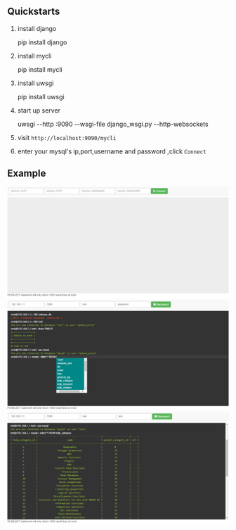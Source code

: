 ## Quickstarts

1. install django

    pip install django
2. install mycli

    pip install mycli
3. install uwsgi

    pip install uwsgi
4. start up server

    uwsgi --http :9090 --wsgi-file django_wsgi.py --http-websockets
5. visit `http://localhost:9090/mycli`
6. enter your mysql's ip,port,username and password ,click `Connect`

## Example

![](/doc/mycli_example0.png)
![](/doc/mycli_example1.png)
![](/doc/mycli_example2.png)